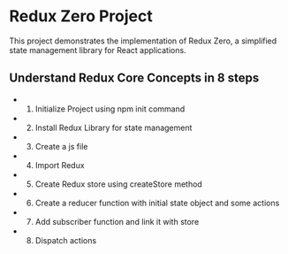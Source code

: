 # Redux Zero Project

This project demonstrates the implementation of Redux Zero, a simplified state management library for React applications.

## Understand Redux Core Concepts in 8 steps

- 1. Initialize Project using npm init command
- 2. Install Redux Library for state management
- 3. Create a js file
- 4. Import Redux
- 5. Create Redux store using createStore method
- 6. Create a reducer function with initial state object and some actions
- 7. Add subscriber function and link it with store
- 8. Dispatch actions



